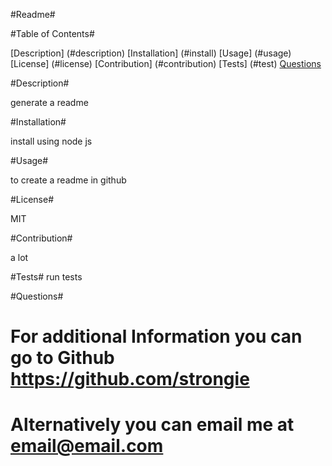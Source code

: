 
  
 #Readme#


 #Table of Contents#

  [Description] (#description)
  [Installation] (#install)
  [Usage] (#usage)
  [License] (#license)
  [Contribution] (#contribution)
  [Tests] (#test)
  [Questions](#questions)
    
 
#Description#

  generate a readme

 
  #Installation#

  install using node js

  #Usage#

  to create a readme in github

  #License#

  MIT

  #Contribution#

  a lot

  #Tests# 
  run tests

  #Questions#
  # For additional Information you can go to Github <https://github.com/strongie>
  # Alternatively you can email me at <email@email.com>

